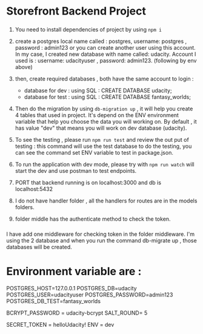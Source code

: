 # Storefront Backend Project
###
1. You need to install dependencies of project by using `npm i` 
2. create a postgres local name called : postgres, username: postgres , password : admin123 or you can create another user using this account.
In my case, I created new database with name called: udacity. Account I used is : username: udacityuser , password: admin123. (following by env above)

3. then, create required databases , both have the same account to login : 
    - database for dev : using SQL : CREATE DATABASE udacity;
    - database for test : using SQL : CREATE DATABASE fantasy_worlds;
4. Then do the migration by using `db-migration up` , it will help you create 4 tables that used in project. It's depend on the ENV environment variable that help you choose the data you will working on. By default , it has value "dev" that means you will work on dev database (udacity).

5. To see the testing , please run `npm run test` and review the out put of testing :
    this command will use the test database to do the testing, you can see the command set ENV variable to test in package.json.

6. To run the application with dev mode, please try with `npm run watch` will start the dev and use postman to test endpoints.
7. PORT that backend running is on localhost:3000 and db is localhost:5432
8. I do not have handler folder , all the handlers for routes are in the models folders.
9. folder middle has the authenticate method to check the token.
###
I have add one middleware for checking token in the folder middleware.
I'm using the 2 database and when you run the command db-migrate up , those databases will be created.
# Environment variable are : 
POSTGRES_HOST=127.0.0.1
POSTGRES_DB=udacity
POSTGRES_USER=udacityuser
POSTGRES_PASSWORD=admin123
POSTGRES_DB_TEST=fantasy_worlds

BCRYPT_PASSWORD = udacity-bcrypt
SALT_ROUND= 5

SECRET_TOKEN = helloUdacity!
ENV = dev
